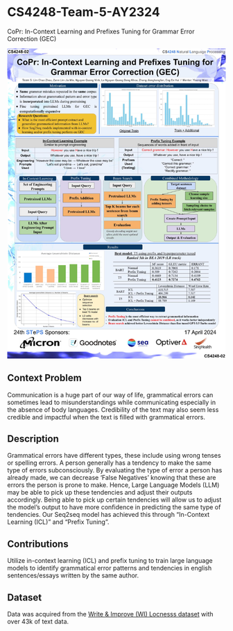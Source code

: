 # CS4248-Team-5-AY2324
CoPr: In-Context Learning and Prefixes Tuning for Grammar Error Correction (GEC)

![example](./poster.jpg)

## Context Problem
Communication is a huge part of our way of life, grammatical errors can sometimes lead to misunderstandings while communicating especially in the absence of body languages. Credibility of the text may also seem less credible and impactful when the text is filled with grammatical errors.

## Description
Grammatical errors have different types, these include using wrong tenses or spelling errors. A person generally has a tendency to make the same type of errors subconsciously. By evaluating the type of error a person has already made, we can decrease ‘False Negatives’ knowing that these are errors the person is prone to make. Hence, Large Language Models (LLM) may be able to pick up these tendencies and adjust their outputs accordingly. Being able to pick up certain tendencies will allow us to adjust the model’s output to have more confidence in predicting the same type of tendencies. Our Seq2seq model has achieved this through “In-Context Learning (ICL)” and “Prefix Tuning”.

## Contributions
Utilize in-context learning (ICL) and prefix tuning to train large language models to identify grammatical error patterns and tendencies in english sentences/essays written by the same author.

## Dataset
Data was acquired from the [Write & Improve (WI) Locnesss dataset](https://www.cl.cam.ac.uk/research/nl/bea2019st/) with over 43k of text data.
